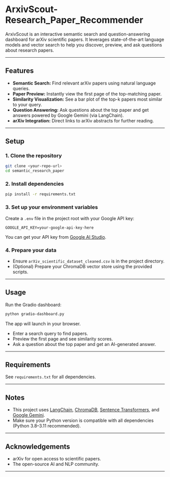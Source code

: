 # ArxivScout-Research_Paper_Recommender

ArxivScout is an interactive semantic search and question-answering dashboard for arXiv scientific papers. It leverages state-of-the-art language models and vector search to help you discover, preview, and ask questions about research papers.

---

## Features

- **Semantic Search:** Find relevant arXiv papers using natural language queries.
- **Paper Preview:** Instantly view the first page of the top-matching paper.
- **Similarity Visualization:** See a bar plot of the top-k papers most similar to your query.
- **Question Answering:** Ask questions about the top paper and get answers powered by Google Gemini (via LangChain).
- **arXiv Integration:** Direct links to arXiv abstracts for further reading.

---

## Setup

### 1. Clone the repository

```sh
git clone <your-repo-url>
cd semantic_research_paper
```

### 2. Install dependencies

```sh
pip install -r requirements.txt
```

### 3. Set up your environment variables

Create a `.env` file in the project root with your Google API key:

```
GOOGLE_API_KEY=your-google-api-key-here
```

You can get your API key from [Google AI Studio](https://aistudio.google.com/app/apikey).

### 4. Prepare your data

- Ensure `arXiv_scientific_dataset_cleaned.csv` is in the project directory.
- (Optional) Prepare your ChromaDB vector store using the provided scripts.

---

## Usage

Run the Gradio dashboard:

```sh
python gradio-dashboard.py
```

The app will launch in your browser.  
- Enter a search query to find papers.
- Preview the first page and see similarity scores.
- Ask a question about the top paper and get an AI-generated answer.

---

## Requirements

See `requirements.txt` for all dependencies.

---

## Notes

- This project uses [LangChain](https://github.com/langchain-ai/langchain), [ChromaDB](https://www.trychroma.com/), [Sentence Transformers](https://www.sbert.net/), and [Google Gemini](https://aistudio.google.com/app/apikey).
- Make sure your Python version is compatible with all dependencies (Python 3.8–3.11 recommended).

---


## Acknowledgements

- arXiv for open access to scientific papers.
- The open-source AI and NLP community.

---


